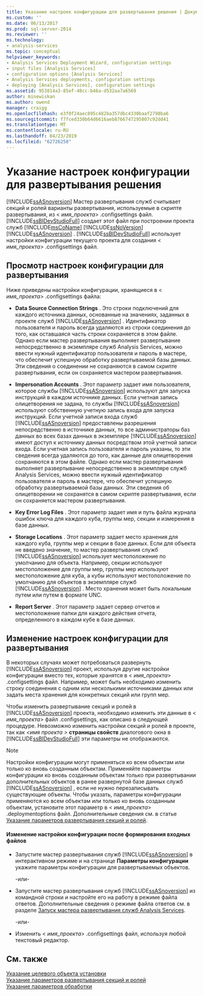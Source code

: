 ```yaml
---
title: Указание настроек конфигурации для развертывания решения | Документация Майкрософт
ms.custom: ''
ms.date: 06/13/2017
ms.prod: sql-server-2014
ms.reviewer: ''
ms.technology:
- analysis-services
ms.topic: conceptual
helpviewer_keywords:
- Analysis Services Deployment Wizard, configuration settings
- input files [Analysis Services]
- configuration options [Analysis Services]
- Analysis Services deployments, configuration settings
- deploying [Analysis Services], configuration settings
ms.assetid: 953814a3-85ef-40cc-b46a-d532aa7a6569
author: minewiskan
ms.author: owend
manager: craigg
ms.openlocfilehash: e3f0f24aec895c482ba357dbc4330baaf2798ba6
ms.sourcegitcommit: f7fced330b64d6616aeb8766747295807c92dd41
ms.translationtype: MT
ms.contentlocale: ru-RU
ms.lasthandoff: 04/23/2019
ms.locfileid: "62726258"
---
```

# <a name="specifying-configuration-settings-for-solution-deployment"></a>Указание настроек конфигурации для развертывания решения
  [!INCLUDE[ssASnoversion](../../includes/ssasnoversion-md.md)] Мастер развертывания служб считывает секций и ролей варианты развертывания, используемые в скрипте развертывания, из \< *имя_проекта*> .configsettings файл. [!INCLUDE[ssBIDevStudioFull](../../includes/ssbidevstudiofull-md.md)] создает этот файл при построении проекта служб [!INCLUDE[msCoName](../../includes/msconame-md.md)] [!INCLUDE[ssNoVersion](../../includes/ssnoversion-md.md)] [!INCLUDE[ssASnoversion](../../includes/ssasnoversion-md.md)] . [!INCLUDE[ssBIDevStudioFull](../../includes/ssbidevstudiofull-md.md)] использует настройки конфигурации текущего проекта для создания \< *имя_проекта*> .configsettings файл.  
  
## <a name="reviewing-the-configuration-settings-for-deployment"></a>Просмотр настроек конфигурации для развертывания  
 Ниже приведены настройки конфигурации, хранящиеся в \< *имя_проекта*> .configsettings файла:  
  
-   **Data Source Connection Strings** . Это строки подключений для каждого источника данных, основанные на значениях, заданных в проекте служб [!INCLUDE[ssASnoversion](../../includes/ssasnoversion-md.md)] . Идентификатор пользователя и пароль всегда удаляются из строки соединения до того, как оставшаяся часть строки сохраняется в этом файле. Однако если мастер развертывания выполняет развертывание непосредственно в экземпляре служб Analysis Services, можно ввести нужный идентификатор пользователя и пароль в мастере, что обеспечит успешную обработку развертываемой базы данных. Эти сведения о соединении не сохраняются в самом скрипте развертывания, если он сохраняется мастером развертывания.  
  
-   **Impersonation Accounts** . Этот параметр задает имя пользователя, которое службы [!INCLUDE[ssASnoversion](../../includes/ssasnoversion-md.md)] используют для запуска инструкций в каждом источнике данных. Если учетная запись олицетворения не задана, то службы [!INCLUDE[ssASnoversion](../../includes/ssasnoversion-md.md)] используют собственную учетную запись входа для запуска инструкций. Если учетной записи входа служб [!INCLUDE[ssASnoversion](../../includes/ssasnoversion-md.md)] предоставлены разрешения непосредственно в источнике данных, то все администраторы баз данных во всех базах данных в экземпляре [!INCLUDE[ssASnoversion](../../includes/ssasnoversion-md.md)] имеют доступ к источнику данных посредством этой учетной записи входа. Если учетная запись пользователя и пароль указаны, то эти сведения всегда удаляются до того, как данные для олицетворения сохраняются в этом файле. Однако если мастер развертывания выполняет развертывание непосредственно в экземпляре служб Analysis Services, можно ввести нужный идентификатор пользователя и пароль в мастере, что обеспечит успешную обработку развертываемой базы данных. Эти сведения об олицетворении не сохранятся в самом скрипте развертывания, если он сохраняется мастером развертывания.  
  
-   **Key Error Log Files** . Этот параметр задает имя и путь файла журнала ошибок ключа для каждого куба, группы мер, секции и измерения в базе данных.  
  
-   **Storage Locations** . Этот параметр задает место хранения для каждого куба, группы мер и секции в базе данных. Если для объекта не введено значение, то мастер развертывания служб [!INCLUDE[ssASnoversion](../../includes/ssasnoversion-md.md)] использует местоположение по умолчанию для объекта. Например, секции используют местоположение для группы мер, группы мер используют местоположение для куба, а кубы используют местоположение по умолчанию для объектов в экземпляре служб [!INCLUDE[ssASnoversion](../../includes/ssasnoversion-md.md)] . Место хранения может быть локальным путем или путем в формате UNC.  
  
-   **Report Server** . Этот параметр задает сервер отчетов и местоположение папки для каждого действия отчета, определенного в каждом кубе в базе данных.  
  
## <a name="modifying-the-configuration-settings-for-deployment"></a>Изменение настроек конфигурации для развертывания  
 В некоторых случаях может потребоваться развернуть [!INCLUDE[ssASnoversion](../../includes/ssasnoversion-md.md)] проект, используя другие настройки конфигурации вместо тех, которые хранятся в \< *имя_проекта*> .configsettings файл. Например, может быть необходимо изменить строку соединения с одним или несколькими источниками данных или задать места хранения для конкретных секций или групп мер.  
  
 Чтобы изменить развертывание секций и ролей в [!INCLUDE[ssASnoversion](../../includes/ssasnoversion-md.md)] проекта, необходимо изменить эти данные в \< *имя_проекта*> файл .configsettings, как описано в следующей процедуре. Невозможно изменить настройки секций и ролей в проекте, так как  *\<имя проекта >* **страницы свойств** диалогового окна в [!INCLUDE[ssBIDevStudioFull](../../includes/ssbidevstudiofull-md.md)] эти параметры не отображаются.  
  
> [!NOTE]  
>  Настройки конфигурации могут применяться ко всем объектам или только ко вновь созданным объектам. Применяйте параметры конфигурации ко вновь созданным объектам только при развертывании дополнительных объектов в ранее развернутой базе данных служб [!INCLUDE[ssASnoversion](../../includes/ssasnoversion-md.md)] , если не нужно перезаписывать существующие объекты. Чтобы указать, параметры конфигурации применяются ко всем объектам или только ко вновь созданным объектам, установите этот параметр в \< *имя_проекта*> .deploymentoptions файл. Дополнительные сведения см. в статье [Указание параметров развертывания секций и ролей](deployment-script-files-partition-and-role-deployment-options.md).  
  
#### <a name="to-change-configuration-settings-after-the-input-files-have-been-generated"></a>Изменение настройки конфигурации после формирования входных файлов  
  
-   Запустите мастер развертывания служб [!INCLUDE[ssASnoversion](../../includes/ssasnoversion-md.md)] в интерактивном режиме и на странице **Параметры конфигурации** укажите параметры конфигурации для развертываемых объектов.  
  
     -или-  
  
-   Запустите мастер развертывания служб [!INCLUDE[ssASnoversion](../../includes/ssasnoversion-md.md)] из командной строки и настройте его на работу в режиме файла ответов. Дополнительные сведения о режиме файла ответов см. в разделе [Запуск мастера развертывания служб Analysis Services](running-the-analysis-services-deployment-wizard.md).  
  
     -или-  
  
-   Изменить \< *имя_проекта*> .configsettings файл, используя любой текстовый редактор.  
  
## <a name="see-also"></a>См. также  
 [Указание целевого объекта установки](deployment-script-files-specifying-the-installation-target.md)   
 [Указание параметров развертывания секций и ролей](deployment-script-files-partition-and-role-deployment-options.md)   
 [Указание параметров обработки](deployment-script-files-specifying-processing-options.md)  
  
  
